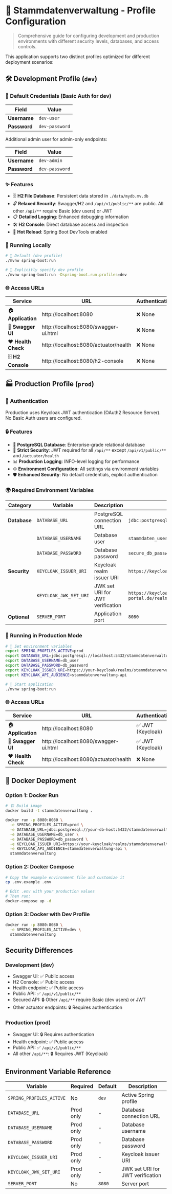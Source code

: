 # 🔧 Stammdatenverwaltung - Profile Configuration

> Comprehensive guide for configuring development and production environments with different security levels, databases, and access controls.

This application supports two distinct profiles optimized for different deployment scenarios:

## 🛠️ Development Profile (`dev`)

### 🔐 Default Credentials (Basic Auth for dev)

| Field        | Value          |
| ------------ | -------------- |
| **Username** | `dev-user`     |
| **Password** | `dev-password` |

Additional admin user for admin-only endpoints:

| Field        | Value          |
| ------------ | -------------- |
| **Username** | `dev-admin`    |
| **Password** | `dev-password` |

### ✨ Features

- 🗄️ **H2 File Database**: Persistent data stored in `./data/mydb.mv.db`
- 🔓 **Relaxed Security**: Swagger/H2 and `/api/v1/public/**` are public. All other `/api/**` require Basic (dev users) or JWT
- 📋 **Detailed Logging**: Enhanced debugging information
- 🛠️ **H2 Console**: Direct database access and inspection
- 🚀 **Hot Reload**: Spring Boot DevTools enabled

### 🚀 Running Locally

```bash
# 🎯 Default (dev profile)
./mvnw spring-boot:run

# 🔧 Explicitly specify dev profile
./mvnw spring-boot:run -Dspring-boot.run.profiles=dev
```

### 🌐 Access URLs

| Service             | URL                                   | Authentication |
| ------------------- | ------------------------------------- | -------------- |
| 🏠 **Application**  | http://localhost:8080                 | ❌ None        |
| 📖 **Swagger UI**   | http://localhost:8080/swagger-ui.html | ❌ None        |
| ❤️ **Health Check** | http://localhost:8080/actuator/health | ❌ None        |
| 🗄️ **H2 Console**   | http://localhost:8080/h2-console      | ❌ None        |

## 🏭 Production Profile (`prod`)

### 🔐 Authentication

Production uses Keycloak JWT authentication (OAuth2 Resource Server). No Basic Auth users are configured.

### 🔒 Features

- 🐘 **PostgreSQL Database**: Enterprise-grade relational database
- 🔐 **Strict Security**: JWT required for all `/api/**` except `/api/v1/public/**` and `/actuator/health`
- 📊 **Production Logging**: INFO-level logging for performance
- ⚙️ **Environment Configuration**: All settings via environment variables
- 🛡️ **Enhanced Security**: No default credentials, explicit authentication

### 🌍 Required Environment Variables

| Category     | Variable            | Description                | Example                                                 |
| ------------ | ------------------- | -------------------------- | ------------------------------------------------------- |
| **Database** | `DATABASE_URL`      | PostgreSQL connection URL  | `jdbc:postgresql://localhost:5432/stammdatenverwaltung` |
|              | `DATABASE_USERNAME` | Database user              | `stammdaten_user`                                       |
|              | `DATABASE_PASSWORD` | Database password          | `secure_db_password`                                    |
| **Security** | `KEYCLOAK_ISSUER_URI`   | Keycloak realm issuer URI    | `https://keycloak.sau-portal.de/realms/sau`             |
|              | `KEYCLOAK_JWK_SET_URI` | JWK set URI for JWT verification | `https://keycloak.sau-portal.de/realms/sau/protocol/openid-connect/certs` |
| **Optional** | `SERVER_PORT`       | Application port           | `8080`                                                  |

### 🚀 Running in Production Mode

```bash
# 🔧 Set environment variables
export SPRING_PROFILES_ACTIVE=prod
export DATABASE_URL=jdbc:postgresql://localhost:5432/stammdatenverwaltung
export DATABASE_USERNAME=db_user
export DATABASE_PASSWORD=db_password
export KEYCLOAK_ISSUER_URI=https://your-keycloak/realms/stammdatenverwaltung
export KEYCLOAK_API_AUDIENCE=stammdatenverwaltung-api

# 🚀 Start application
./mvnw spring-boot:run
```

### 🌐 Access URLs

| Service             | URL                                   | Authentication |
| ------------------- | ------------------------------------- | -------------- |
| 🏠 **Application**  | http://localhost:8080                 | ✅ JWT (Keycloak) |
| 📖 **Swagger UI**   | http://localhost:8080/swagger-ui.html | ✅ JWT (Keycloak) |
| ❤️ **Health Check** | http://localhost:8080/actuator/health | ❌ None        |

## 🐳 Docker Deployment

### Option 1: Docker Run

```bash
# 🏗️ Build image
docker build -t stammdatenverwaltung .

docker run -p 8080:8080 \
  -e SPRING_PROFILES_ACTIVE=prod \
  -e DATABASE_URL=jdbc:postgresql://your-db-host:5432/stammdatenverwaltung \
  -e DATABASE_USERNAME=db_user \
  -e DATABASE_PASSWORD=db_password \
  -e KEYCLOAK_ISSUER_URI=https://your-keycloak/realms/stammdatenverwaltung \
  -e KEYCLOAK_API_AUDIENCE=stammdatenverwaltung-api \
  stammdatenverwaltung
```

### Option 2: Docker Compose

```bash
# Copy the example environment file and customize it
cp .env.example .env

# Edit .env with your production values
# Then run:
docker-compose up -d
```

### Option 3: Docker with Dev Profile

```bash
docker run -p 8080:8080 \
  -e SPRING_PROFILES_ACTIVE=dev \
  stammdatenverwaltung
```

## Security Differences

### Development (dev)

- Swagger UI: ✅ Public access
- H2 Console: ✅ Public access
- Health endpoint: ✅ Public access
- Public API: ✅ `/api/v1/public/**`
- Secured API: 🔒 Other `/api/**` require Basic (dev users) or JWT
- Other actuator endpoints: 🔒 Requires authentication

### Production (prod)

- Swagger UI: 🔒 Requires authentication
- Health endpoint: ✅ Public access
- Public API: ✅ `/api/v1/public/**`
- All other `/api/**`: 🔒 Requires JWT (Keycloak)

## Environment Variable Reference

| Variable                 | Required  | Default | Description             |
| ------------------------ | --------- | ------- | ----------------------- |
| `SPRING_PROFILES_ACTIVE` | No        | `dev`   | Active Spring profile   |
| `DATABASE_URL`           | Prod only | -       | Database connection URL |
| `DATABASE_USERNAME`      | Prod only | -       | Database username       |
| `DATABASE_PASSWORD`      | Prod only | -       | Database password       |
| `KEYCLOAK_ISSUER_URI`    | Prod only | -       | Keycloak issuer URI     |
| `KEYCLOAK_JWK_SET_URI`   | Prod only | -       | JWK set URI for JWT verification |
| `SERVER_PORT`            | No        | `8080`  | Server port             |
